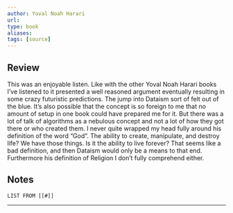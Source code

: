 ```yaml
---
author: Yoval Noah Harari
url: 
type: book
aliases: 
tags: [source]
---
```

## Review
This was an enjoyable listen. Like with the other Yoval Noah Harari books I’ve listened to it presented a well reasoned argument eventually resulting in some crazy futuristic predictions. The jump into Dataism sort of felt out of the blue. It’s also possible that the concept is so foreign to me that no amount of setup in one book could have prepared me for it. But there was a lot of talk of algorithms as a nebulous concept and not a lot of how they got there or who created them. I never quite wrapped my head fully around his definition of the word “God”. The ability to create, manipulate, and destroy life? We have those things. Is it the ability to live forever? That seems like a bad definition, and then Dataism would only be a means to that end. Furthermore his definition of Religion I don’t fully comprehend either.

## Notes
```dataview
LIST FROM [[#]]
```

---